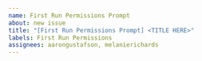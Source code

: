```yaml
---
name: First Run Permissions Prompt
about: new issue
title: "[First Run Permissions Prompt] <TITLE HERE>"
labels: First Run Permissions
assignees: aarongustafson, melanierichards
---
```



